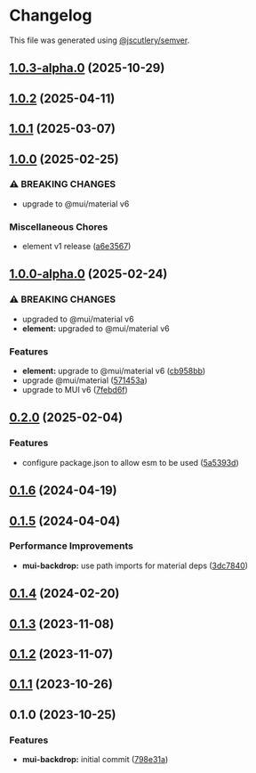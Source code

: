 # Changelog

This file was generated using [@jscutlery/semver](https://github.com/jscutlery/semver).

## [1.0.3-alpha.0](https://github.com/Availity/element/compare/@availity/mui-backdrop@1.0.2...@availity/mui-backdrop@1.0.3-alpha.0) (2025-10-29)

## [1.0.2](https://github.com/Availity/element/compare/@availity/mui-backdrop@1.0.1...@availity/mui-backdrop@1.0.2) (2025-04-11)

## [1.0.1](https://github.com/Availity/element/compare/@availity/mui-backdrop@1.0.0...@availity/mui-backdrop@1.0.1) (2025-03-07)

## [1.0.0](https://github.com/Availity/element/compare/@availity/mui-backdrop@1.0.0-alpha.0...@availity/mui-backdrop@1.0.0) (2025-02-25)


### ⚠ BREAKING CHANGES

* upgrade to @mui/material v6

### Miscellaneous Chores

* element v1 release ([a6e3567](https://github.com/Availity/element/commit/a6e35671185b9f13d25c7a39c4488ecb8774633e))

## [1.0.0-alpha.0](https://github.com/Availity/element/compare/@availity/mui-backdrop@0.2.0...@availity/mui-backdrop@1.0.0-alpha.0) (2025-02-24)


### ⚠ BREAKING CHANGES

* upgraded to @mui/material v6
* **element:** upgraded to @mui/material v6

### Features

* **element:** upgrade to @mui/material v6 ([cb958bb](https://github.com/Availity/element/commit/cb958bba99a4f1ee6dab323f0ff54b69e6fd3493))
* upgrade @mui/material ([571453a](https://github.com/Availity/element/commit/571453a34b21c344594ab4c03bc497d19aba942b))
* upgrade to MUI v6 ([7febd6f](https://github.com/Availity/element/commit/7febd6fd4fd58e87e1c97a832cea3b4595a35d58))

## [0.2.0](https://github.com/Availity/element/compare/@availity/mui-backdrop@0.1.6...@availity/mui-backdrop@0.2.0) (2025-02-04)


### Features

* configure package.json to allow esm to be used ([5a5393d](https://github.com/Availity/element/commit/5a5393de761f52608e714dd94a05106937dd95db))

## [0.1.6](https://github.com/Availity/element/compare/@availity/mui-backdrop@0.1.5...@availity/mui-backdrop@0.1.6) (2024-04-19)

## [0.1.5](https://github.com/Availity/element/compare/@availity/mui-backdrop@0.1.4...@availity/mui-backdrop@0.1.5) (2024-04-04)


### Performance Improvements

* **mui-backdrop:** use path imports for material deps ([3dc7840](https://github.com/Availity/element/commit/3dc78401006983384178df2252dbd07b2f163df0))

## [0.1.4](https://github.com/Availity/element/compare/@availity/mui-backdrop@0.1.3...@availity/mui-backdrop@0.1.4) (2024-02-20)

## [0.1.3](https://github.com/Availity/element/compare/@availity/mui-backdrop@0.1.2...@availity/mui-backdrop@0.1.3) (2023-11-08)

## [0.1.2](https://github.com/Availity/element/compare/@availity/mui-backdrop@0.1.1...@availity/mui-backdrop@0.1.2) (2023-11-07)

## [0.1.1](https://github.com/Availity/element/compare/@availity/mui-backdrop@0.1.0...@availity/mui-backdrop@0.1.1) (2023-10-26)

## 0.1.0 (2023-10-25)

### Features

- **mui-backdrop:** initial commit ([798e31a](https://github.com/Availity/element/commit/798e31afa312a64f25a5f99a0a8d58467d67fb44))
